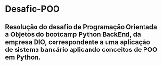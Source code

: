 ﻿# Desafio-POO

## Resolução do desafio de Programação Orientada a Objetos do bootcamp Python BackEnd, da empresa DIO, correspondente a uma aplicação de sistema bancário aplicando conceitos de POO em Python.
